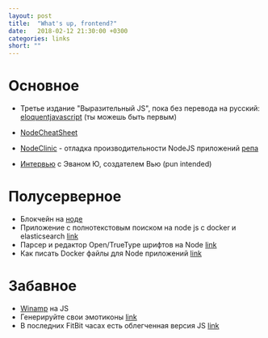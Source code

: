 ```yaml
---
layout: post
title:  "What's up, frontend?"
date:   2018-02-12 21:30:00 +0300
categories: links
short: ""
---
```


# Основное

- Третье издание "Выразительный JS", пока без перевода на русский: [eloquentjavascript](https://eloquentjavascript.net/3rd_edition/) (ты можешь быть первым)

- [NodeCheatSheet](https://github.com/LeCoupa/awesome-cheatsheets/blob/master/backend/node.js)

- [NodeClinic](https://www.nearform.com/blog/introducing-node-clinic-a-performance-toolkit-for-node-js-developers/) - отладка производительности NodeJS приложений [репа](https://github.com/nearform/node-clinic) 

- [Интервью](https://blog.hackages.io/https-blog-hackages-io-evanyoubhack2017-cc5559806157) с Эваном Ю, создателем Вью (pun intended)

# Полусерверное
- Блокчейн на [ноде](https://developers.caffeina.com/chiccocoin-learn-what-is-a-blockchain-by-creating-one-in-nodejs-12929a89208b)
- Приложение с полнотекстовым поиском на node js c docker и elasticsearch [link](https://blog.patricktriest.com/text-search-docker-elasticsearch/)
- Парсер и редактор Open/TrueType шрифтов на Node [link](https://opentype.js.org/)
- Как писать Docker файлы для Node приложений [link](https://blog.hasura.io/an-exhaustive-guide-to-writing-dockerfiles-for-node-js-web-apps-bbee6bd2f3c4)

# Забавное
- [Winamp](https://jordaneldredge.com/projects/winamp2-js/) на JS
- Генерируйте свои эмотиконы [link](https://github.com/xxczaki/oji)
- В последних FitBit часах есть облегченная версия JS [link](https://js.foundation/blog/2018/02/07/javascript-internet-things-jerryscript-fitbit-ionic)
